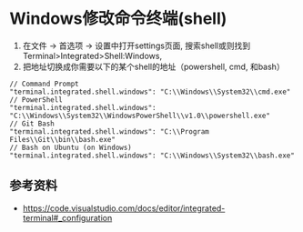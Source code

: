 # Windows修改命令终端(shell)

1. 在文件 -> 首选项 -> 设置中打开settings页面, 搜索shell或则找到Terminal>Integrated>Shell:Windows,
2. 把地址切换成你需要以下的某个shell的地址（powershell, cmd, 和bash）
```
// Command Prompt
"terminal.integrated.shell.windows": "C:\\Windows\\System32\\cmd.exe"
// PowerShell
"terminal.integrated.shell.windows": "C:\\Windows\\System32\\WindowsPowerShell\\v1.0\\powershell.exe"
// Git Bash
"terminal.integrated.shell.windows": "C:\\Program Files\\Git\\bin\\bash.exe"
// Bash on Ubuntu (on Windows)
"terminal.integrated.shell.windows": "C:\\Windows\\System32\\bash.exe"
```
## 参考资料
* https://code.visualstudio.com/docs/editor/integrated-terminal#_configuration
